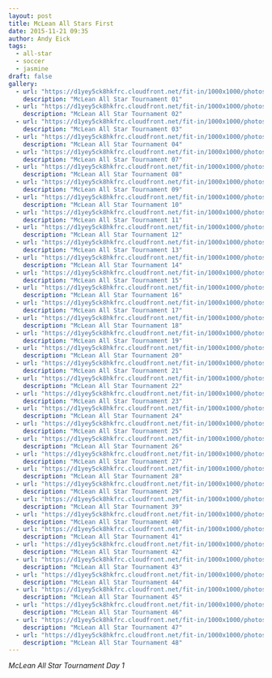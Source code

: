 ```yaml
---
layout: post
title: McLean All Stars First
date: 2015-11-21 09:35
author: Andy Eick
tags:
  - all-star
  - soccer
  - jasmine
draft: false
gallery:
  - url: "https://d1yey5ck8hkfrc.cloudfront.net/fit-in/1000x1000/photos/20151121-0002.jpg"
    description: "McLean All Star Tournament 01"
  - url: "https://d1yey5ck8hkfrc.cloudfront.net/fit-in/1000x1000/photos/20151121-0009.jpg"
    description: "McLean All Star Tournament 02"
  - url: "https://d1yey5ck8hkfrc.cloudfront.net/fit-in/1000x1000/photos/20151121-0112.jpg"
    description: "McLean All Star Tournament 03"
  - url: "https://d1yey5ck8hkfrc.cloudfront.net/fit-in/1000x1000/photos/20151121-0145.jpg"
    description: "McLean All Star Tournament 04"
  - url: "https://d1yey5ck8hkfrc.cloudfront.net/fit-in/1000x1000/photos/20151121-0353.jpg"
    description: "McLean All Star Tournament 07"
  - url: "https://d1yey5ck8hkfrc.cloudfront.net/fit-in/1000x1000/photos/20151121-0379.jpg"
    description: "McLean All Star Tournament 08"
  - url: "https://d1yey5ck8hkfrc.cloudfront.net/fit-in/1000x1000/photos/20151121-0392.jpg"
    description: "McLean All Star Tournament 09"
  - url: "https://d1yey5ck8hkfrc.cloudfront.net/fit-in/1000x1000/photos/20151121-0431.jpg"
    description: "McLean All Star Tournament 10"
  - url: "https://d1yey5ck8hkfrc.cloudfront.net/fit-in/1000x1000/photos/20151121-0472.jpg"
    description: "McLean All Star Tournament 11"
  - url: "https://d1yey5ck8hkfrc.cloudfront.net/fit-in/1000x1000/photos/20151121-0562.jpg"
    description: "McLean All Star Tournament 12"
  - url: "https://d1yey5ck8hkfrc.cloudfront.net/fit-in/1000x1000/photos/20151121-0693.jpg"
    description: "McLean All Star Tournament 13"
  - url: "https://d1yey5ck8hkfrc.cloudfront.net/fit-in/1000x1000/photos/20151121-0716.jpg"
    description: "McLean All Star Tournament 14"
  - url: "https://d1yey5ck8hkfrc.cloudfront.net/fit-in/1000x1000/photos/20151121-0759.jpg"
    description: "McLean All Star Tournament 15"
  - url: "https://d1yey5ck8hkfrc.cloudfront.net/fit-in/1000x1000/photos/20151121-0799.jpg"
    description: "McLean All Star Tournament 16"
  - url: "https://d1yey5ck8hkfrc.cloudfront.net/fit-in/1000x1000/photos/20151121-0812.jpg"
    description: "McLean All Star Tournament 17"
  - url: "https://d1yey5ck8hkfrc.cloudfront.net/fit-in/1000x1000/photos/20151121-1005.jpg"
    description: "McLean All Star Tournament 18"
  - url: "https://d1yey5ck8hkfrc.cloudfront.net/fit-in/1000x1000/photos/20151121-1027.jpg"
    description: "McLean All Star Tournament 19"
  - url: "https://d1yey5ck8hkfrc.cloudfront.net/fit-in/1000x1000/photos/20151122-0088.jpg"
    description: "McLean All Star Tournament 20"
  - url: "https://d1yey5ck8hkfrc.cloudfront.net/fit-in/1000x1000/photos/20151122-0152.jpg"
    description: "McLean All Star Tournament 21"
  - url: "https://d1yey5ck8hkfrc.cloudfront.net/fit-in/1000x1000/photos/20151122-0163.jpg"
    description: "McLean All Star Tournament 22"
  - url: "https://d1yey5ck8hkfrc.cloudfront.net/fit-in/1000x1000/photos/20151122-0220.jpg"
    description: "McLean All Star Tournament 23"
  - url: "https://d1yey5ck8hkfrc.cloudfront.net/fit-in/1000x1000/photos/20151122-0236.jpg"
    description: "McLean All Star Tournament 24"
  - url: "https://d1yey5ck8hkfrc.cloudfront.net/fit-in/1000x1000/photos/20151122-0238.jpg"
    description: "McLean All Star Tournament 25"
  - url: "https://d1yey5ck8hkfrc.cloudfront.net/fit-in/1000x1000/photos/20151122-0271.jpg"
    description: "McLean All Star Tournament 26"
  - url: "https://d1yey5ck8hkfrc.cloudfront.net/fit-in/1000x1000/photos/20151122-0285.jpg"
    description: "McLean All Star Tournament 27"
  - url: "https://d1yey5ck8hkfrc.cloudfront.net/fit-in/1000x1000/photos/20151122-0346.jpg"
    description: "McLean All Star Tournament 28"
  - url: "https://d1yey5ck8hkfrc.cloudfront.net/fit-in/1000x1000/photos/20151122-0372.jpg"
    description: "McLean All Star Tournament 29"
  - url: "https://d1yey5ck8hkfrc.cloudfront.net/fit-in/1000x1000/photos/20151122-0512.jpg"
    description: "McLean All Star Tournament 39"
  - url: "https://d1yey5ck8hkfrc.cloudfront.net/fit-in/1000x1000/photos/20151122-0855.jpg"
    description: "McLean All Star Tournament 40"
  - url: "https://d1yey5ck8hkfrc.cloudfront.net/fit-in/1000x1000/photos/20151122-0892.jpg"
    description: "McLean All Star Tournament 41"
  - url: "https://d1yey5ck8hkfrc.cloudfront.net/fit-in/1000x1000/photos/20151122-0934.jpg"
    description: "McLean All Star Tournament 42"
  - url: "https://d1yey5ck8hkfrc.cloudfront.net/fit-in/1000x1000/photos/20151122-0937.jpg"
    description: "McLean All Star Tournament 43"
  - url: "https://d1yey5ck8hkfrc.cloudfront.net/fit-in/1000x1000/photos/20151122-0962.jpg"
    description: "McLean All Star Tournament 44"
  - url: "https://d1yey5ck8hkfrc.cloudfront.net/fit-in/1000x1000/photos/20151122-0975.jpg"
    description: "McLean All Star Tournament 45"
  - url: "https://d1yey5ck8hkfrc.cloudfront.net/fit-in/1000x1000/photos/20151122-0981.jpg"
    description: "McLean All Star Tournament 46"
  - url: "https://d1yey5ck8hkfrc.cloudfront.net/fit-in/1000x1000/photos/20151122-0985.jpg"
    description: "McLean All Star Tournament 47"
  - url: "https://d1yey5ck8hkfrc.cloudfront.net/fit-in/1000x1000/photos/20151122-0986.jpg"
    description: "McLean All Star Tournament 48"
---
```


_McLean All Star Tournament Day 1_